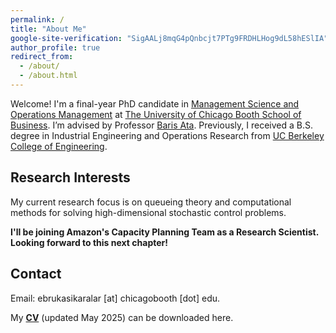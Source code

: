 ```yaml
---
permalink: /
title: "About Me"
google-site-verification: "SigAALj8mqG4pQnbcjt7PTg9FRDHLHog9dL58hESlIA"
author_profile: true
redirect_from: 
  - /about/
  - /about.html
---
```


Welcome! I'm a final-year PhD candidate in [Management Science and Operations Management](https://www.chicagobooth.edu/phd/dissertation-areas/management-science-and-operations-management) at [The University of Chicago Booth School of Business](https://www.chicagobooth.edu/). I’m advised by Professor [Baris Ata](https://www.chicagobooth.edu/faculty/directory/a/baris-ata). Previously, I received a B.S. degree 
in Industrial Engineering and Operations Research from [UC Berkeley College of Engineering](https://ieor.berkeley.edu/).


Research Interests
------------------
My current research focus is on queueing theory and computational methods for solving high-dimensional stochastic control problems.

**I'll be joining Amazon's Capacity Planning Team as a Research Scientist. Looking forward to this next chapter!**

Contact
------------------
Email: ebrukasikaralar [at] chicagobooth [dot] edu. 



My [**CV**](../files/Ebru_Kasikaralar_CV_May25.pdf) (updated May 2025) can be downloaded here.


